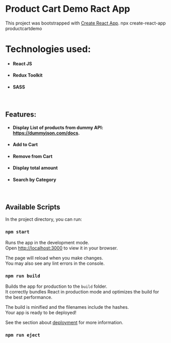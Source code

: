 # Product Cart Demo Ract App

This project was bootstrapped with [Create React App](https://github.com/facebook/create-react-app).
npx create-react-app productcartdemo

# Technologies used:

- #### **React JS**
- #### **Redux Toolkit**
- #### **SASS**

<br/>

## Features:
- #### Display List of products from dummy API: https://dummyjson.com/docs.
- #### Add to Cart
- #### Remove from Cart
- #### Display total amount 
- #### Search by Category

<br/>


## Available Scripts

In the project directory, you can run:

### `npm start`

Runs the app in the development mode.\
Open [http://localhost:3000](http://localhost:3000) to view it in your browser.

The page will reload when you make changes.\
You may also see any lint errors in the console.

### `npm run build`

Builds the app for production to the `build` folder.\
It correctly bundles React in production mode and optimizes the build for the best performance.

The build is minified and the filenames include the hashes.\
Your app is ready to be deployed!

See the section about [deployment](https://facebook.github.io/create-react-app/docs/deployment) for more information.

### `npm run eject`


